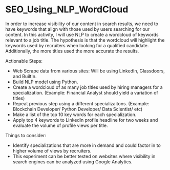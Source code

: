# SEO_Using_NLP_WordCloud
In order to increase visibility of our content in search results, we need to have keywords that align with those used by users searching for our content. In this activity, I will use NLP to create a wordcloud of keywords relevant to a job title. The hypothesis is that the wordcloud will highlight the keywords used by recruiters when looking for a qualified candidate. Additionally, the more titles used the more accurate the results. 

Actionable Steps:
* Web Scrape data from various sites: Will be using LinkedIn, Glassdoors, and BuiltIn.
* Build NLP model using Python.
* Create a wordcloud of as many job titles used by hiring managers for a specialization. (Example: Financial Analyst should yield a variation of titles)
* Repeat previous step using a different specializaitons. (Example: Blockchain Developer/ Python Developer/ Data Scientist/ etc)
* Make a list of the top 10 key words for each specialization.
* Apply top 4 keywords to LinkedIn profile headline for two weeks and evaluate the volume of profile views per title.


Things to consider:
* Identify specializations that are more in demand and could factor in to higher volume of views by recruiters.
* This experiment can be better tested on websites where visibility in search engines can be analyzed using Google Analytics.
